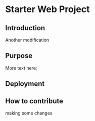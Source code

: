 # Starter Web Project

## Introduction
Another modification

## Purpose
More text here;

## Deployment

## How to contribute
making some changes
